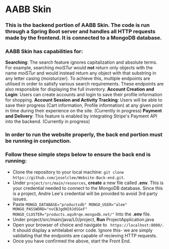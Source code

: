 # AABB Skin

### This is the backend portion of AABB Skin. The code is run through a Spring Boot server and handles all HTTP requests made by the frontend. It is connected to a MongoDB database.

### AABB Skin has capabilities for:
**Searching**: The search feature ignores capitalization and absolute terms. For example, searching *moiSTur* would **not** return only objects with the name *moiSTur* and would instead return any object with that substring in any letter casing (moisturizer). To achieve this, multiple endpoints are utilised in order to satisfy various search requirements. These endpoints are also responsible for displaying the full inventory.
**Account Creation and Login**: Users can create accounts and login to save their profile information for shopping.
**Account Session and Activity Tracking**: Users will be able to save their progress (Cart information, Profile information) at any given point in time during their experience on the site. (Currently in progress)
**Payment and Delivery**: This feature is enabled by integrating Stripe's Payment API into the backend. (Currently in progress)

### In order to run the website properly, the back end portion must be running in conjunction. 
### Follow these simple steps below to ensure the back end is running:
- Clone the repository to your local machine: ```git clone https://github.com/joselclee/Website-Back-end.git```.
- Under ```project/src/main/resources```, **create** a new file called **.env**. This is your credential needed to connect to the MongoDB database. Since this is a project, Andre Lee's credential will be provided to avoid 3rd party issues.
- Paste ```
MONGO_DATABASE="productsdb"
MONGO_USER="alee"
MONGO_PASSWORD="nvCBJgdHI9JdSGxF"
MONGO_CLUSTER="products.aqu9rqe.mongodb.net/" ``` Into the **.env** file.
- Under project/src/main/java/L0/project, <b>Run</b> ProjectApplication.java
- Open your browser of choice and navigate to ``` https://localhost:8080/```. It should display a whitelabel error code. Ignore this- we are simply validating that the endpoints are capable of recieving HTTP requests.
- Once you have confirmed the above, start the Front End.

